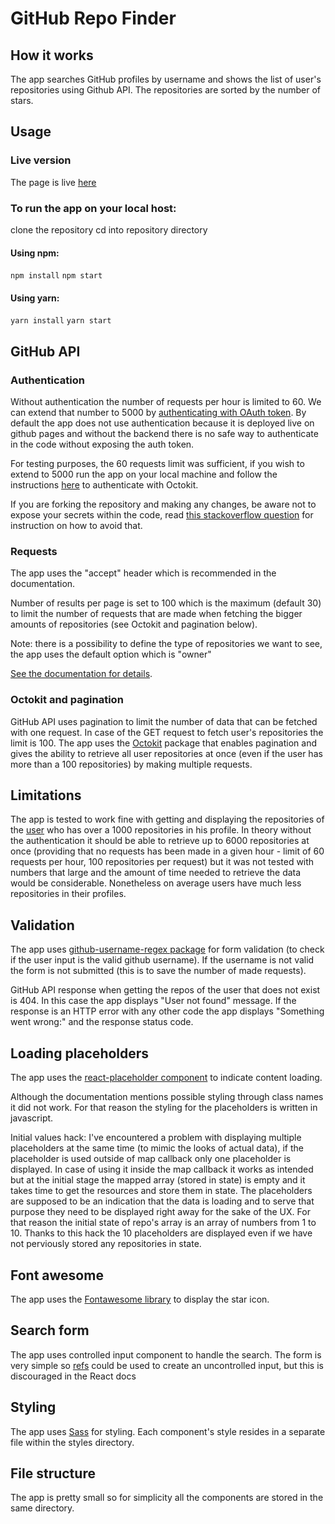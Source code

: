 # GitHub Repo Finder

## How it works

The app searches GitHub profiles by username and shows the list of user's repositories using Github API. The repositories are sorted by the number of stars.


## Usage

### Live version

The page is live [here](url_to_github_pages)

### To run the app on your local host:

clone the repository
cd into repository directory

#### Using npm:
`npm install`
`npm start`

#### Using yarn:
`yarn install`
`yarn start`


## GitHub API

### Authentication

Without authentication the number of requests per hour is limited to 60. We can extend that number to 5000 by [authenticating with OAuth token](https://docs.github.com/en/rest/guides/getting-started-with-the-rest-api). By default the app does not use authentication because it is deployed live on github pages and without the backend there is no safe way to authenticate in the code without exposing the auth token.

For testing purposes, the 60 requests limit was sufficient, if you wish to extend to 5000 run the app on your local machine and follow the instructions [here](https://github.com/octokit/octokit.js#octokit-api-client) to authenticate with Octokit.

If you are forking the repository and making any changes, be aware not to expose your secrets within the code, read [this stackoverflow question](https://stackoverflow.com/questions/48699820/how-do-i-hide-api-key-in-create-react-app) for instruction on how to avoid that.

### Requests

The app uses the "accept" header which is recommended in the documentation.

Number of results per page is set to 100 which is the maximum (default 30) to limit the number of requests that are made when fetching the bigger amounts of repositories (see Octokit and pagination below).

Note: there is a possibility to define the type of repositories we want to see, the app uses the default option which is "owner"

[See the documentation for details](https://docs.github.com/en/rest/reference/repos#list-repositories-for-a-user).

### Octokit and pagination

GitHub API uses pagination to limit the number of data that can be fetched with one request. In case of the GET request to fetch user's repositories the limit is 100. The app uses the [Octokit](https://github.com/octokit/octokit.js) package that enables pagination and gives the ability to retrieve all user repositories at once (even if the user has more than a 100 repositories) by making multiple requests.

## Limitations

The app is tested to work fine with getting and displaying the repositories of the [user](https://github.com/sindresorhus?tab=repositories) who has over a 1000 repositories in his profile. In theory without the authentication it should be able to retrieve up to 6000 repositories at once (providing that no requests has been made in a given hour - limit of 60 requests per hour, 100 repositories per request) but it was not tested with numbers that large and the amount of time needed to retrieve the data would be considerable. Nonetheless on average users have much less repositories in their profiles.

## Validation

The app uses [github-username-regex package](https://www.npmjs.com/package/github-username-regex) for form validation (to check if the user input is the valid github username). If the username is not valid the form is not submitted (this is to save the number of made requests).

GitHub API response when getting the repos of the user that does not exist is 404. In this case the app displays "User not found" message. If the response is an HTTP error with any other code the app displays "Something went wrong:" and the response status code.

## Loading placeholders

The app uses the [react-placeholder component](https://github.com/buildo/react-placeholder) to indicate content loading.

Although the documentation mentions possible styling through class names it did not work. For that reason the styling for the placeholders is written in javascript.

Initial values hack: I've encountered a problem with displaying multiple placeholders at the same time (to mimic the looks of actual data), if the placeholder is used outside of map callback only one placeholder is displayed. In case of using it inside the map callback it works as intended but at the initial stage the mapped array (stored in state) is empty and it takes time to get the resources and store them in state. The placeholders are supposed to be an indication that the data is loading and to serve that purpose they need to be displayed right away for the sake of the UX. For that reason the initial state of repo's array is an array of numbers from 1 to 10. Thanks to this hack the 10 placeholders are displayed even if we have not perviously stored any repositories in state.


## Font awesome

The app uses the [Fontawesome library](https://fontawesome.com/) to display the star icon.

## Search form

The app uses controlled input component to handle the search. The form is very simple so [refs](https://pl.reactjs.org/docs/refs-and-the-dom.html) could be used to create an uncontrolled input, but this is discouraged in the React docs

## Styling

The app uses [Sass](https://sass-lang.com/) for styling. Each component's style resides in a separate file within the styles directory.


## File structure

The app is pretty small so for simplicity all the components are stored in the same directory.